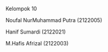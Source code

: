 Kelompok 10

Noufal NurMuhammad Putra (2122005)

Hanif Sumardi (2122021)

M.Hafis Afrizal (2122003)
